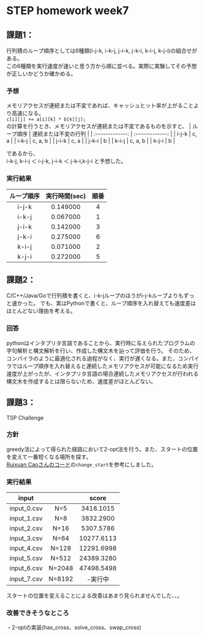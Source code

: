 # STEP homework week7  
## 課題1：  
行列積のループ順序としては6種類(i-j-k, i-k-j, j-i-k, j-k-i, k-i-j, k-j-i)の組合せがある。  
この6種類を実行速度が速いと思う方から順に並べる。実際に実験してその予想が正しいかどうか確かめる。
    
### 予想
メモリアクセスが連続または不変であれば、キャッシュヒット率が上がることより高速になる。  
`c[i][j] += a[i][k] * b[k][j];`  
の計算を行うとき、メモリアクセスが連続または不変であるものを示すと、
| ループ順序 | 連続または不変の行列 | 
| :-------------: | :-------------: | 
| i-j-k | c, a | 
| i-k-j | c, a, b | 
| j-i-k | c, a | 
| j-k-i | b | 
| k-i-j | c, a, b | 
| k-j-i | b | 

であるから、  
i-k-j, k-i-j ＜ i-j-k, j-i-k ＜ j-k-i,k-j-i 
と予想した。

### 実行結果  
| ループ順序 | 実行時間(sec) | 順番 |
| :-------------: | :-------------: | :-------------: |
| i-j-k | 0.149000 | 4 |
| i-k-j | 0.067000 | 1 |
| j-i-k | 0.142000 | 3 |
| j-k-i | 0.275000 | 6 |
| k-i-j | 0.071000 | 2 |
| k-j-i | 0.272000 | 5 |


## 課題2：  
C/C++/Java/Goで行列積を書くと、i-k-jループのほうがi-j-kループよりもずっと速かった。
でも、実はPythonで書くと、ループ順序を入れ替えても速度差はほとんどない理由を考える。

### 回答
pythonはインタプリタ言語であることから、実行時に与えられたプログラムの字句解析と構文解析を行い、作成した構文木を辿って評価を行う。
そのため、コンパイラのように最適化される過程がなく、実行が遅くなる。また、コンパイラではループ順序を入れ替えると連続したメモリアクセスが可能になるため実行速度が上がったが、インタプリタ言語の場合連続したメモリアクセスが行われる構文木を作成するとは限らないため、速度差がほとんどない。

## 課題3：  
TSP Challenge

### 方針
greedy法によって得られた経路において2-opt法を行う。また、スタートの位置を変えて一番短くなる場所を探す。  
[Ruixuan Caoさんのコード](https://github.com/Hisokalalala/step2/blob/master/google-step-tsp/solver_myself.py)の`change_start`を参考にしました。

### 実行結果
| input |  | score |
| :-------------: | :-------------: | :-------------: |
| input_0.csv | N=5 | 3418.1015 | 
| input_1.csv | N=8 | 3832.2900| 
| input_2.csv | N=16 | 5307.5786 | 
| input_3.csv | N=64 | 10277.6113 |
| input_4.csv | N=128 | 12291.6998 | 
| input_5.csv | N=512 | 24389.3280 | 
| input_6.csv | N=2048 | 47498.5498 | 
| input_7.csv | N=8192 | -実行中 | 

スタートの位置を変えることによる改善はあまり見られませんでした、、。

### 改善できそうなところ
・2-optの実装(has_cross、solve_cross、swap_cross)
